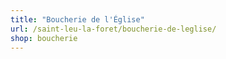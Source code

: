 ```yaml
---
title: "Boucherie de l'Église"
url: /saint-leu-la-foret/boucherie-de-leglise/
shop: boucherie
---
```

